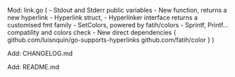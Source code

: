 
Mod: link.go (
    - Stdout and Stderr public variables
    - New function, returns a new hyperlink
    - Hyperlink struct, 
    - Hyperlinker interface returns a customised fmt family
    - SetColors, powered by fatih/colors
    - Sprintf, Printf... compatility and colors check
    - New direct dependencies {
        github.com/luisnquin/go-supports-hyperlinks
        github.com/fatih/color
    }
)

Add: CHANGELOG.md

Add: README.md